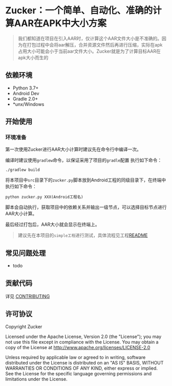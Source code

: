 # Zucker：一个简单、自动化、准确的计算AAR在APK中大小方案

> 我们都知道在项目在引入AAR时，仅计算这个AAR文件大小是不准确的。因为在打包过程中会将aar解压，合并资源文件然后再进行压缩，实际在apk占用大小可能会小于当前aar文件大小。Zucker就是为了计算目标AAR在apk大小而生的

## 依赖环境
- Python 3.7+
- Android Dev
- Gradle 2.0+
- *unx/Windows

## 开始使用
### 环境准备
第一次使用Zucker进行AAR大小计算时建议先在命令行中编译一次。

编译时建议使用`gradlew`命令，以保证采用了项目的`gradle`配置
执行如下命令：
```
./gradlew build
```
将本项目中`src`目录下的`zucker.py`脚本放到Android工程的同级目录下，在终端中执行如下命令：
```
python zucker.py XXX(Android工程名)
```

脚本会自动执行，获取项目中的依赖关系并输出一级节点，可以选择目标节点进行AAR大小计算。

最后经过打包后，AAR大小就会显示在终端上。

>建议先在本项目的`simple工程`进行测试，具体流程见工程[README](Simple/README.md)


## 常见问题处理
 -  todo

## 贡献代码
详见 [CONTRIBUTING](CONTRIBUTING.rst)


## 许可协议


 Copyright Zucker

 Licensed under the Apache License, Version 2.0 (the "License"); you may
 not use this file except in compliance with the License. You may obtain
 a copy of the License at
     http://www.apache.org/licenses/LICENSE-2.0

 Unless required by applicable law or agreed to in writing, software
 distributed under the License is distributed on an "AS IS" BASIS, WITHOUT
 WARRANTIES OR CONDITIONS OF ANY KIND, either express or implied. See the
 License for the specific language governing permissions and limitations
 under the License.



